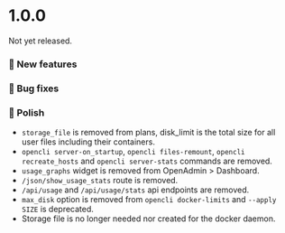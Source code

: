 # 1.0.0

Not yet released.

### 🚀 New features

### 🐛 Bug fixes


### 💅 Polish
- `storage_file` is removed from plans, disk_limit is the total size for all user files including their containers.
- `opencli server-on_startup`, `opencli files-remount`, `opencli recreate_hosts` and `opencli server-stats` commands are removed.
- `usage_graphs` widget is removed from OpenAdmin > Dashboard.
- `/json/show_usage_stats` route is removed.
- `/api/usage` and `/api/usage/stats` api endpoints are removed.
- `max_disk` option is removed from `opencli docker-limits` and  `--apply SIZE` is deprecated.
- Storage file is no longer needed nor created for the docker daemon.
